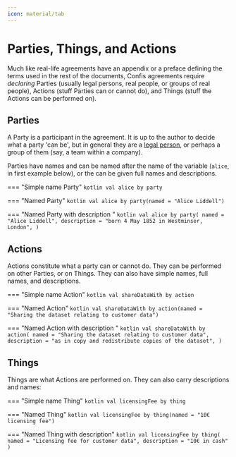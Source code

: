 ```yaml
---
icon: material/tab
---
```


# Parties, Things, and Actions

Much like real-life agreements have an appendix or a preface defining the terms used in the rest of the documents, Confis agreements require _declaring_ Parties (usually legal persons, real people, or groups of real people), Actions (stuff Parties can or cannot do), and Things (stuff the Actions can be performed on).

## Parties 

A Party is a participant in the agreement. It is up to the author to decide what a party 'can be', but in general they are a [legal person](https://www.law.cornell.edu/wex/legal_person), or perhaps a group of them (say, a team within a company).

Parties have names and can be named after the name of the variable (`alice`, in first example below), or the can be given full names and descriptions.

=== "Simple name Party"
    ```kotlin
    val alice by party
    ```

=== "Named Party"
    ```kotlin
    val alice by party(named = "Alice Liddell")
    ```

=== "Named Party with description "
    ```kotlin
    val alice by party(
        named = "Alice Liddell",
        description = "born 4 May 1852 in Westminser, London",
    )
    ```

## Actions

Actions constitute what a party can or cannot do. 
They can be performed on other Parties, or on Things.
They can also have simple names, full names, and descriptions.

=== "Simple name Action"
    ```kotlin
    val shareDataWith by action
    ```

=== "Named Action"
    ```kotlin
    val shareDataWith by action(named = "Sharing the dataset relating to customer data")
    ```

=== "Named Action with description "
    ```kotlin
    val shareDataWith by action(
        named = "Sharing the dataset relating to customer data",
        description = "as in copy and redistribute copies of the dataset",
    )
    ```


## Things

Things are what Actions are performed on. They can also carry descriptions and names:

=== "Simple name Thing"
    ```kotlin
    val licensingFee by thing
    ```

=== "Named Thing"
    ```kotlin
    val licensingFee by thing(named = "10€ licensing fee")
    ```

=== "Named Thing with description"
    ```kotlin
    val licensingFee by thing(
        named = "Licensing fee for customer data",
        description = "10€ in cash"
    )
    ```
